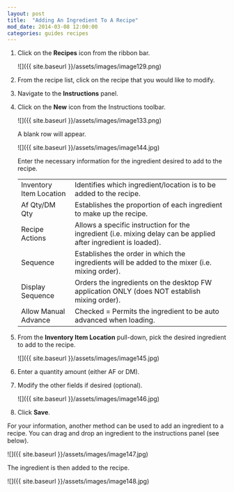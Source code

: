 ```yaml
---
layout: post
title:  "Adding An Ingredient To A Recipe"
mod_date: 2014-03-08 12:00:00
categories: guides recipes
---
```


1.	Click on the **Recipes** icon from the ribbon bar.

	![]({{ site.baseurl }}/assets/images/image129.png)

2.	From the recipe list, click on the recipe that you would like to modify.
3.	Navigate to the **Instructions** panel.  
4.	Click on the **New** icon from the Instructions toolbar.

	![]({{ site.baseurl }}/assets/images/image133.png)

	A blank row will appear.

	![]({{ site.baseurl }}/assets/images/image144.jpg)

	Enter the necessary information for the ingredient desired to add to the recipe.

	|   |   |
	|---|---|
	| Inventory Item Location | Identifies which ingredient/location is to be added to the recipe. |
	| Af Qty/DM Qty | Establishes the proportion of each ingredient to make up the recipe. |
	| Recipe Actions | Allows a specific instruction for the ingredient (i.e. mixing delay can be applied after ingredient is loaded). |
	| Sequence | Establishes the order in which the ingredients will be added to the mixer (i.e. mixing order). |
	| Display Sequence | Orders the ingredients on the desktop FW application ONLY (does NOT establish mixing order). |
	| Allow Manual Advance | Checked = Permits the ingredient to be auto advanced when loading. |


5.	From the **Inventory Item Location** pull-down, pick the desired ingredient to add to the recipe.

	![]({{ site.baseurl }}/assets/images/image145.jpg)

6.	Enter a quantity amount (either AF or DM).

7.	Modify the other fields if desired (optional).

	![]({{ site.baseurl }}/assets/images/image146.jpg)

8.	Click **Save**.


For your information, another method can be used to add an ingredient to a recipe.  You can drag and drop an ingredient to the instructions panel (see below).

![]({{ site.baseurl }}/assets/images/image147.jpg)

The ingredient is then added to the recipe.

![]({{ site.baseurl }}/assets/images/image148.jpg)
